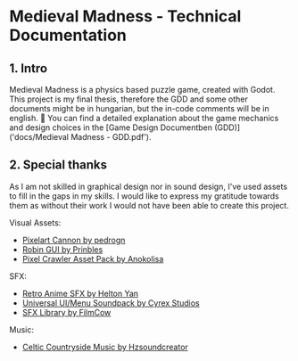 # Medieval Madness - Technical Documentation


## 1. Intro
Medieval Madness is a physics based puzzle game, created with Godot. This project is my final thesis, therefore the GDD and some other documents might be in hungarian, but the in-code comments will be in english.
📖 You can find a detailed explanation about the game mechanics and design choices in the [Game Design Documentben (GDD)]('docs/Medieval Madness - GDD.pdf').

## 2. Special thanks
As I am not skilled in graphical design nor in sound design, I've used assets to fill in the gaps in my skills.
I would like to express my gratitude towards them as without their work I would not have been able to create this project.

Visual Assets:
- [Pixelart Cannon by pedrogn](https://pedrogn.itch.io/pixelart-cannon)
- [Robin GUI by Prinbles](https://prinbles.itch.io/robin)
- [Pixel Crawler Asset Pack by Anokolisa](https://anokolisa.itch.io/dungeon-crawler-pixel-art-asset-pack)

SFX:
- [Retro Anime SFX by Helton Yan](https://itch.io/t/3503871/free-retro-anime-sfx-old-school-shonen-sfx)
- [Universal UI/Menu Soundpack by Cyrex Studios](https://cyrex-studios.itch.io/universal-ui-soundpack)
- [SFX Library by FilmCow](https://filmcow.itch.io/filmcow-sfx)

Music:
- [Celtic Countryside Music by Hzsoundcreator](https://hzsoundcreator.itch.io/celtic-countryside-music)